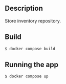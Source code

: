 
## Description

Store inventory repository. 

## Build

```bash
$ docker compose build
```

## Running the app

```bash
$ docker compose up
```

